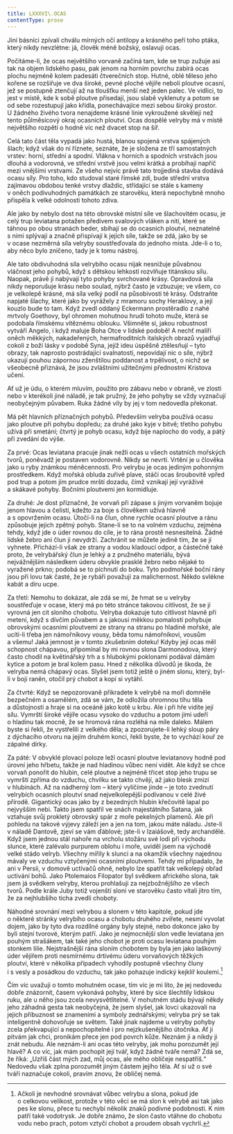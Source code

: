 ```yaml
---
title: LXXXVI\.OCAS
contentType: prose
---
```


  

Jiní básníci zpívali chválu mírných očí antilopy a krásného peří toho ptáka, který nikdy nevzlétne: já, člověk méně božský, oslavuji ocas.

Počítáme-li, že ocas největšího vorvaně začíná tam, kde se trup zužuje asi tak na objem lidského pasu, pak jenom na horním povrchu zabírá ocas plochu nejméně kolem padesáti čtverečních stop. Hutné, oblé těleso jeho kořene se rozšiřuje ve dva široké, pevné ploché vějíře neboli ploutve ocasní, jež se postupně ztenčují až na tloušťku menší než jeden palec. Ve vidlici, to jest v místě, kde k sobě ploutve přisedají, jsou slabě vyklenuty a potom se od sebe rozestupují jako křídla, ponechávajíce mezi sebou široký prostor. U žádného živého tvora nenajdeme krásné linie vykroužené skvěleji než tento půlměsícový okraj ocasních ploutví. Ocas dospělé velryby má v místě největšího rozpětí o hodně víc než dvacet stop na šíř.

Celá tato část těla vypadá jako hustá, blanou spojená vrstva spájených šlach; když však do ní říznete, seznáte, že je složena ze tří samostatných vrstev: horní, střední a spodní. Vlákna v horních a spodních vrstvách jsou dlouhá a vodorovná, ve střední vrstvě jsou velmi krátká a probíhají napříč mezi vnějšími vrstvami. Ze všeho nejvíc právě tato trojjediná stavba dodává ocasu síly. Pro toho, kdo studoval staré římské zdi, bude střední vrstva zajímavou obdobou tenké vrstvy dlaždic, střídající se stále s kameny v oněch podivuhodných památkách ze starověku, která nepochybně mnoho přispěla k velké odolnosti tohoto zdiva.

Ale jako by nebylo dost na této obrovské místní síle ve šlachovitém ocasu, je celý trup leviatana potažen předivem svalových vláken a nití, které se táhnou po obou stranách beder, sbíhají se do ocasních ploutví, neznatelně s nimi splývají a značně přispívají k jejich síle, takže se zdá, jako by se v ocase nezměrná síla velryby soustřeďovala do jednoho místa. Jde-li o to, aby něco bylo zničeno, tady je k tomu nástroj.

Ale tato obdivuhodná síla velrybího ocasu nijak nesnižuje půvabnou vláčnost jeho pohybů, když s dětskou lehkostí rozvlňuje titánskou sílu. Naopak, právě jí nabývají tyto pohyby svrchované krásy. Opravdová síla nikdy neporušuje krásu nebo soulad, nýbrž často je vzbuzuje; ve všem, co je velkolepě krásné, má síla velký podíl na působivosti té krásy. Odstraňte napjaté šlachy, které jako by vyrážely z mramoru sochy Heraklovy, a její kouzlo bude to tam. Když zvedl oddaný Eckermann prostěradlo z nahé mrtvoly Goethovy, byl ohromen mohutnou hrudí tohoto muže, která se podobala římskému vítěznému oblouku. Všimněte si, jakou robustnost vytváří Angelo, i když maluje Boha Otce v lidské podobě! A nechť malíři oněch měkkých, nakadeřených, hermafroditních italských obrazů vyjadřují cokoli z boží lásky v podobě Syna, jejíž ideu úspěšně ztělesňují – tyto obrazy, tak naprosto postrádající svalnatosti, nepovídají nic o síle, nýbrž ukazují pouhou zápornou zženštilou poddanost a trpělivost, o nichž se všeobecně přiznává, že jsou zvláštními užitečnými přednostmi Kristova učení.

Ať už je údu, o kterém mluvím, použito pro zábavu nebo v obraně, ve zlosti nebo v kterékoli jiné náladě, je tak pružný, že jeho pohyby se vždy vyznačují neobyčejným půvabem. Ruka žádné víly by jej v tom nedovedla překonat.

Má pět hlavních příznačných pohybů. Především velryba používá ocasu jako ploutve při pohybu dopředu; za druhé jako kyje v bitvě; třetího pohybu užívá při smetání; čtvrtý je pohyb ocasu, když bije naplocho do vody, a pátý při zvedání do výše.

Za prvé: Ocas leviatana pracuje jinak nežli ocas u všech ostatních mořských tvorů, poněvadž je postaven vodorovně. Nikdy se nevrtí. Vrtění je u člověka jako u ryby známkou méněcennosti. Pro velrybu je ocas jediným pohonným prostředkem. Když mořská obluda zuřivě plave, stáčí ocas šroubovitě vpřed pod trup a potom jím prudce mrští dozadu, čímž vznikají její vyráživé a skákavé pohyby. Bočními ploutvemi jen kormidluje.

Za druhé: Je dost příznačné, že vorvaň při zápase s jiným vor­vaněm bojuje jenom hlavou a čelistí, kdežto za boje s člověkem užívá hlavně a s opovržením ocasu. Útočí-li na člun, ohne rychle ocasní ploutve a ránu způsobuje jejich zpětný pohyb. Stane-li se to na volném vzduchu, zejména tehdy, když jde o úder rovnou do cíle, je to rána prostě nesnesitelná. Žádné lidské žebro ani člun ji nevydrží. Zachránit se můžete jedině tím, že se jí vyhnete. Přichází-li však ze strany a vodou kladoucí odpor, a částečně také proto, že velrybářský člun je lehký a z pružného materiálu, bývá nejvážnějším následkem úderu obvykle prasklé žebro nebo nějaké to vyražené prkno; podobá se to píchnutí do boku. Tyto podmořské boční rány jsou při lovu tak časté, že je rybáři považují za malichernost. Někdo svlékne kabát a díru ucpe.

Za třetí: Nemohu to dokázat, ale zdá se mi, že hmat se u velryby soustřeďuje v ocase, který má po této stránce takovou citlivost, že se jí vyrovná jen cit sloního chobotu. Velryba dokazuje tuto citlivost hlavně při metení, když s dívčím půvabem a s jakousi měkkou pomalostí pohybuje obrovskými ocasními ploutvemi ze strany na stranu po hladině mořské, ale ucítí-li třeba jen námořníkovy vousy, běda tomu námořníkovi, vousům a všemu! Jaká jemnost je v tomto zkušebním doteku! Kdyby její ocas měl schopnost chápavou, připomínal by mi rovnou slona Darmonodova, který často chodil na květinářský trh a s hlubokými poklonami podával dámám kytice a potom je bral kolem pasu. Hned z několika důvodů je škoda, že velryba nemá chápavý ocas. Slyšel jsem totiž ještě o jiném slonu, který, byl-li v boji raněn, otočil prý chobot a kopí si vytáhl.

Za čtvrté: Když se nepozorovaně přikradete k velrybě na moři domněle bezpečném a osamělém, zdá se vám, že odložila ohromnou tíhu těla a důstojnosti a hraje si na oceáně jako kotě u krbu. Ale i při hře vidíte její sílu. Vymrští široké vějíře ocasu vysoko do vzduchu a potom jimi udeří o hladinu tak mocně, že se hromová rána rozléhá na míle daleko. Málem byste si řekli, že vystřelili z velkého děla; a zpozorujete-li lehký sloup páry z dýchacího otvoru na jejím druhém konci, řekli byste, že to vychází kouř ze zápalné dírky.

Za páté: V obvyklé plovací poloze leží ocasní ploutve leviatanovy hodně pod úrovní jeho hřbetu, takže je nad hladinou vůbec není vidět. Ale když se chce vorvaň ponořit do hlubin, celé ploutve a nejméně třicet stop jeho trupu se vymrští zpříma do vzduchu, chvilku se takto chvějí, až jako blesk zmizí v hlubinách. Až na nádherný lom – který vylíčíme jinde – je toto zvednutí velrybích ocasních ploutví snad nejvelkolepější podívanou v celé živé přírodě. Gigantický ocas jako by z bezedných hlubin křečovitě lapal po nejvyšším nebi. Takto jsem spatřil ve snách majestátního Satana, jak vztahuje svůj prokletý obrovský spár z moře pekelných plamenů. Ale při pohledu na takové výjevy záleží jen a jen na tom, jakou máte náladu. Jste-li v náladě Dantově, zjeví se vám ďáblové; jste-li v Izaiášově, tedy archandělé. Když jsem jednou stál nahoře na vrcholu stožáru své lodi při východu slunce, které zalévalo purpurem oblohu i moře, uviděl jsem na východě velké stádo velryb. Všechny mířily k slunci a na okamžik všechny najednou mávaly ve vzduchu vztyčenými ocasními ploutvemi. Tehdy mi připadalo, že ani v Persii, v domově uctívačů ohně, nebylo lze spatřit tak velkolepý obřad uctívání bohů. Jako Ptolemaios Filopator byl svědkem afrického slona, tak jsem já svědkem velryby, kterou prohlašuji za nejzbožnějšího ze všech tvorů. Podle krále Juby totiž vojenští sloni ve starověku často vítali jitro tím, že za nejhlubšího ticha zvedli choboty.

Náhodné srovnání mezi velrybou a slonem v této kapitole, pokud jde o některé stránky velrybího ocasu a chobotu druhého zvířete, nesmí vyvolat dojem, jako by tyto dva rozdílné orgány byly stejné, nebo dokonce jako by byli stejní tvorové, kterým patří. Jako je nejmocnější slon vedle leviatana jen pouhým strašákem, tak také jeho chobot je proti ocasu leviatana pouhým stonkem lilie. Nejstrašnější rána sloním chobotem by byla jen jako laškovný úder vějířem proti nesmírnému drtivému úderu vorvaňových těžkých ploutví, které v několika případech vyhodily postupně všechny čluny i s vesly a posádkou do vzduchu, tak jako pohazuje indický kejklíř koulemi.[^18]

Čím víc uvažuji o tomto mohutném ocase, tím víc je mi líto, že jej nedovedu dobře znázornit, časem vykonává pohyby, které by sice šlechtily lidskou ruku, ale u něho jsou zcela nevysvětlitelné. V mohutném stádu bývají někdy jeho záhadná gesta tak neobyčejná, že jsem slyšel, jak lovci ukazovali na jejich příbuznost se znameními a symboly zednářskými; velryba prý se tak inteligentně dohovořuje se světem. Také jinak najdeme u velryby pohyby zcela překvapující a nepochopitelné i pro nejzkušenějšího útočníka. Ať ji pitvám jak chci, pronikám přece jen pod povrch kůže. Neznám ji a nikdy ji znát nebudu. Ale neznám-li ani ocas této velryby, jak mohu porozumět její hlavě? A co víc, jak mám pochopit její tvář, když žádné tváře nemá? Zdá se, že říká: „Uzříš část mých zad, můj ocas, ale mého obličeje nespatříš.“ Nedovedu však zplna porozumět jiným částem jejího těla. Ať si už o své tváři naznačuje cokoli, pravím znovu, že obličej nemá.

[^18]: Ačkoli je nevhodné srovnávat vůbec velrybu a slona, pokud jde o celkovou velikost, protože v této věci se má slon k velrybě asi tak jako pes ke slonu, přece tu nechybí několik znaků podivné podobnosti. K nim patří také vodotrysk. Je dobře známo, že slon často vtáhne do chobotu vodu nebo prach, potom vztyčí chobot a proudem obsah vychrlí.
